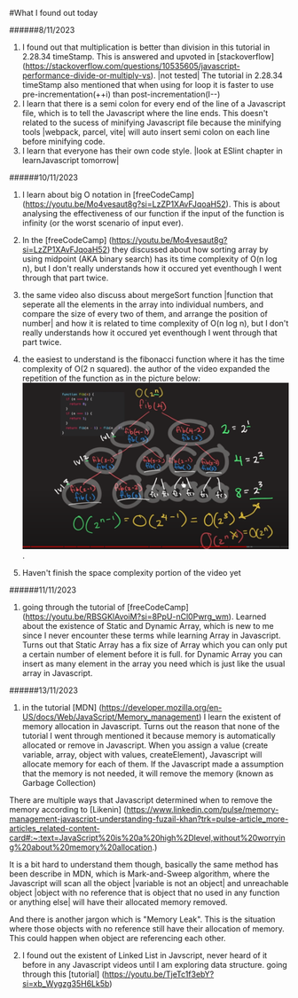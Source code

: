 #What I found out today

######8/11/2023

1. I found out that multiplication is better than division in this tutorial in 2.28.34 timeStamp. This is answered and upvoted in [stackoverflow] (https://stackoverflow.com/questions/10535605/javascript-performance-divide-or-multiply-vs). |not tested|
The tutorial in 2.28.34 timeStamp also mentioned that when using for loop it is faster to use pre-incrementation(++i) than post-incrementation(I--)
2. I learn that there is a semi colon for every end of the line of a Javascript file, which is to tell the Javascript where the line ends. This doesn't related to the sucess of minifying Javascript file because the minifying tools |webpack, parcel, vite| will auto insert semi colon on each line before minifying code.
3. I learn that everyone has their own code style. |look at ESlint chapter in learnJavascript tomorrow|

######10/11/2023

1. I learn about big O notation in [freeCodeCamp] (https://youtu.be/Mo4vesaut8g?si=LzZP1XAvFJqoaH52). This is about analysing the effectiveness of our function if the input of the function is infinity (or the worst scenario of input ever).

2. In the [freeCodeCamp] (https://youtu.be/Mo4vesaut8g?si=LzZP1XAvFJqoaH52) they discussed about how sorting array by using midpoint (AKA binary search) has its time complexity of O(n log n), but I don't really understands how it occured yet eventhough I went through that part twice.

3. the same video also discuss about mergeSort function |function that seperate all the elements in the array into individual numbers, and compare the size of every two of them, and arrange the position of number| and how it is related to time complexity of O(n log n), but I don't really understands how it occured yet eventhough I went through that part twice.

4. the easiest to understand is the fibonacci function where it has the time complexity of O(2 n squared). the author of the video expanded the repetition of the function as in the picture below: 
![fibonacci_time_complexity](./pic/fibonacci_time_complexity.png "fibonacci time complexity"). 

5. Haven't finish the space complexity portion of the video yet



######11/11/2023

1. going through the tutorial of [freeCodeCamp] (https://youtu.be/RBSGKlAvoiM?si=8PpU-nCl0Pwrg_wm). Learned about the existence of Static and Dynamic Array, which is new to me since I never encounter these terms while learning Array in Javascript. Turns out that Static Array has a fix size of Array which you can only put a certain number of element before it is full. for Dynamic Array you can insert as many element in the array you need which is just like the usual array in Javascript.





######13/11/2023

1. in the tutorial [MDN] (https://developer.mozilla.org/en-US/docs/Web/JavaScript/Memory_management) I learn the existent of memory allocation in Javascript. Turns out the reason that none of the tutorial I went through mentioned it because memory is automatically allocated or remove in Javascript. When you assign a value (create variable, array, object with values, createElement), Javascript will allocate memory for each of them. If the Javascript made a assumption that the memory is not needed, it will remove the memory (known as Garbage Collection)

There are multiple ways that Javascript determined when to remove the memory according to [Likenin] (https://www.linkedin.com/pulse/memory-management-javascript-understanding-fuzail-khan?trk=pulse-article_more-articles_related-content-card#:~:text=JavaScript%20is%20a%20high%2Dlevel,without%20worrying%20about%20memory%20allocation.)

It is a bit hard to understand them though, basically the same method has been describe in MDN, which is Mark-and-Sweep algorithm, where the Javascript will scan all the object |variable is not an object| and unreachable object |object with no reference that is object that no used in any function or anything else| will have their allocated memory removed. 

And there is another jargon which is "Memory Leak". This is the situation where those objects with no reference still have their allocation of memory. This could happen when object are referencing each other.

2. I found out the existent of Linked List in Javscript, never heard of it before in any Javascript videos until I am exploring data structure. going through this [tutorial] (https://youtu.be/TjeTc1f3ebY?si=xb_Wygzg35H6Lk5b)